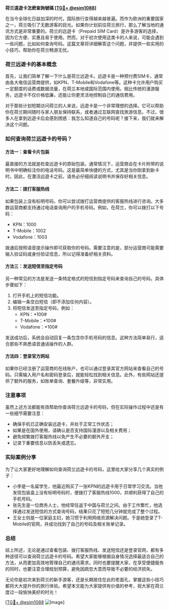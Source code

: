 **荷兰遠遊卡怎麽查詢號碼 [[TG💪+ @esim1088](https://t.me/s/esim1088)]**

在当今全球化日益加深的时代，国际旅行变得越来越普遍。而作为欧洲的重要国家之一，荷兰吸引了无数游客的目光。如果你计划前往荷兰旅行，那么了解当地的通讯方式是非常重要的。荷兰的远遊卡（Prepaid SIM Card）是许多游客的选择，因为它方便、实惠且易于使用。然而，对于初次使用这类卡的人来说，可能会遇到一些问题，比如如何查询号码。这篇文章将详细解答这个问题，并提供一些实用的小技巧，帮助你在荷兰畅游无忧。

### 荷兰远遊卡的基本概念

首先，让我们简单了解一下什么是荷兰远遊卡。远遊卡是一种预付费SIM卡，通常由各大电信运营商提供，如KPN、T-Mobile和Vodafone等。这种卡允许用户购买一定额度的话费或数据流量，在荷兰本地或国际范围内使用。相比传统的漫游服务，远遊卡不仅价格低廉，还能让你更灵活地控制自己的通信费用。

对于那些计划短期访问荷兰的人来说，远遊卡是一个非常理想的选择。它可以帮助你在荷兰期间随时与家人朋友保持联系，或者通过互联网查找旅游信息。不过，很多人在拿到远遊卡后会感到困惑：我怎么知道自己的号码呢？接下来，我们就来解决这个问题。

### 如何查询荷兰远遊卡的号码？

#### 方法一：查看卡片包装
最直接的方法就是检查远遊卡的原始包装。通常情况下，运营商会在卡片附带的说明书中明确标注你的电话号码。这是最简单快捷的方式，尤其是当你刚拿到新卡时。因此，在激活远遊卡之前，请务必仔细阅读说明书并保存好相关信息。

#### 方法二：拨打客服热线
如果包装上没有标明号码，你可以尝试拨打运营商提供的客服热线进行咨询。大多数运营商都支持通过电话查询用户的手机号码。例如，在荷兰，你可以拨打以下号码：
- KPN：1000
- T-Mobile：1002
- Vodafone：1003

拨通后按照语音提示操作即可获取你的号码。需要注意的是，部分运营商可能需要输入验证码或身份验证信息，所以记得准备好相关资料。

#### 方法三：发送短信至指定号码
另一种常见的方法是发送一条特定格式的短信到指定号码来查询自己的号码。具体步骤如下：
1. 打开手机上的短信功能。
2. 编辑一条空白短信（即不添加任何内容）。
3. 将短信发送至指定号码，例如：
   - KPN：*100#
   - T-Mobile：*100#
   - Vodafone：*100#

发送成功后，系统会自动回复一条包含你手机号码的信息。这种方法简单易行，适合那些不熟悉语音通话操作的人群。

#### 方法四：登录官方网站
如果你已经注册了运营商的在线账户，也可以通过登录其官方网站来查看自己的号码。只需输入用户名和密码登录后，就能轻松找到相关信息。此外，有些网站还提供了额外的服务，如账单查询、套餐升级等，非常实用。

### 注意事项

虽然上述方法都能有效帮助你查询荷兰远遊卡的号码，但在实际操作过程中还是有一些细节需要注意：
- 确保手机已正确安装远遊卡，并处于正常工作状态；
- 如果是在国外使用，请确认是否支持国际漫游以及相关费用；
- 避免频繁拨打客服热线以免产生不必要的额外开支；
- 记录下重要信息以防丢失或遗忘。

### 实际案例分享

为了让大家更好地理解如何查询荷兰远遊卡的号码，这里给大家分享几个真实的例子：
- 小李是一名留学生，他最近购买了一张KPN的远遊卡用于日常学习交流。当他发现包装盒上没有标明号码时，便拨打了客服热线1000，并顺利获得了自己的手机号码。
- 张先生是一位商务人士，他经常往返于中国与荷兰之间。由于工作繁忙，他选择通过发送短信的方式查询号码，结果只花了短短几分钟就完成了整个过程。
- 王女士则是一位家庭主妇，她习惯于利用网络资源解决问题。于是她登录了T-Mobile的官网，并成功找到了自己的号码及相关账单记录。

### 总结

综上所述，无论是通过查看包装、拨打客服热线、发送短信还是登录官网，都有多种途径可以查询荷兰远遊卡的号码。希望大家能够根据自身情况选择最适合自己的方法，从而更加高效地管理自己的通讯需求。同时也要提醒大家，在享受便捷服务的同时，也要注意合理规划预算，避免因疏忽大意而导致不必要的经济损失。

无论你是初次来到荷兰的新手游客，还是长期居住在此的老面孔，掌握这些小技巧都将大大提升你的旅行体验。希望本文能为大家提供有价值的参考，祝大家在荷兰度过一段愉快美好的时光！

[[TG💪+ @esim1088](https://t.me/s/esim1088) ![Image](https://i.postimg.cc/4NQfJmqS/Snipaste-2025-05-13-00-14-12.png)]